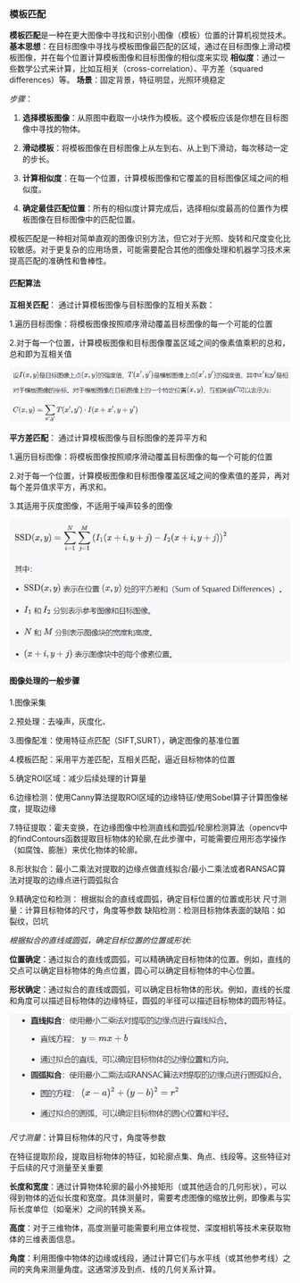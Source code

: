 ### 模板匹配
  **模板匹配**是一种在更大图像中寻找和识别小图像（模板）位置的计算机视觉技术。
  **基本思想**：在目标图像中寻找与模板图像最匹配的区域，通过在目标图像上滑动模板图像，并在每个位置计算模板图像和目标图像的相似度来实现
  **相似度**：通过一些数学公式来计算，比如互相关（cross-correlation）、平方差（squared differences）等。
  **场景**：固定背景，特征明显，光照环境稳定

 *步骤*：

1. **选择模板图像**：从原图中截取一小块作为模板。这个模板应该是你想在目标图像中寻找的物体。

2. **滑动模板**：将模板图像在目标图像上从左到右、从上到下滑动，每次移动一定的步长。

3. **计算相似度**：在每一个位置，计算模板图像和它覆盖的目标图像区域之间的相似度。

4. **确定最佳匹配位置**：所有的相似度计算完成后，选择相似度最高的位置作为模板图像在目标图像中的匹配位置。

模板匹配是一种相对简单直观的图像识别方法，但它对于光照、旋转和尺度变化比较敏感。对于更复杂的应用场景，可能需要配合其他的图像处理和机器学习技术来提高匹配的准确性和鲁棒性。

#### 匹配算法
   
 **互相关匹配**：
通过计算模板图像与目标图像的互相关系数：

1.遍历目标图像：将模板图像按照顺序滑动覆盖目标图像的每一个可能的位置

2.对于每一个位置，计算模板图像和目标图像覆盖区域之间的像素值乘积的总和，总和即为互相关值

![互相关匹配](image-1.png)

**平方差匹配**：
通过计算模板图像与目标图像的差异平方和

1.遍历目标图像：将模板图像按照顺序滑动覆盖目标图像的每一个可能的位置

2.对于每一个位置，计算模板图像和目标图像覆盖区域之间的像素值的差异，再对每个差异值求平方，再求和。

3.其适用于灰度图像，不适用于噪声较多的图像

![平方差匹配](image-2.png)


#### 图像处理的一般步骤

1.图像采集

2.预处理：去噪声，灰度化、

3.图像配准：使用特征点匹配（SIFT,SURT），确定图像的基准位置

4.模板匹配：采用平方差匹配，互相关匹配，逼近目标物体的位置

5.确定ROI区域：减少后续处理的计算量

6.边缘检测：使用Canny算法提取ROI区域的边缘特征/使用Sobel算子计算图像梯度，提取边缘

7.特征提取：霍夫变换，在边缘图像中检测直线和圆弧/轮廓检测算法（opencv中的findContours函数提取目标物体的轮廓,在此步骤中，可能需要应用形态学操作（如腐蚀、膨胀）来优化物体的轮廓。

8.形状拟合：最小二乘法对提取的边缘点做直线拟合/最小二乘法或者RANSAC算法对提取的边缘点进行圆弧拟合

9.精确定位和检测：
    根据拟合的直线或圆弧，确定目标位置的位置或形状
    尺寸测量：计算目标物体的尺寸，角度等参数
    缺陷检测：检测目标物体表面的缺陷：如裂纹，凹坑


*根据拟合的直线或圆弧，确定目标位置的位置或形状*:

**位置确定**：通过拟合的直线或圆弧，可以精确确定目标物体的位置。例如，直线的交点可以确定目标物体的角点位置，圆心可以确定目标物体的中心位置。

**形状确定**：通过拟合的直线或圆弧，可以确定目标物体的形状。例如，直线的长度和角度可以描述目标物体的边缘特征，圆弧的半径可以描述目标物体的圆形特征。

![拟合](image-3.png)

*尺寸测量*：计算目标物体的尺寸，角度等参数

在特征提取阶段，提取目标物体的特征，如轮廓点集、角点、线段等。这些特征对于后续的尺寸测量至关重要

   **长度和宽度**：通过计算物体轮廓的最小外接矩形（或其他适合的几何形状），可以得到物体的近似长度和宽度。具体测量时，需要考虑图像的缩放比例，即像素与实际长度单位（如毫米）之间的转换关系。

   **高度**：对于三维物体，高度测量可能需要利用立体视觉、深度相机等技术来获取物体的三维表面信息。

   **角度**：利用图像中物体的边缘或线段，通过计算它们与水平线（或其他参考线）之间的夹角来测量角度。这通常涉及到点、线的几何关系计算。


   

